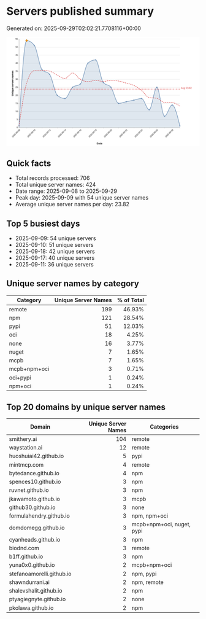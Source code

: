 # Servers published summary

Generated on: 2025-09-29T02:02:21.7708116+00:00

![Unique servers per day](servers-per-day.svg)

## Quick facts
- Total records processed: 706
- Total unique server names: 424
- Date range: 2025-09-08 to 2025-09-29
- Peak day: 2025-09-09 with 54 unique server names
- Average unique server names per day: 23.82

## Top 5 busiest days
- 2025-09-09: 54 unique servers
- 2025-09-10: 51 unique servers
- 2025-09-18: 42 unique servers
- 2025-09-17: 40 unique servers
- 2025-09-11: 36 unique servers

## Unique server names by category

| Category | Unique Server Names | % of Total |
|----------|---------------------:|-----------:|
| remote | 199 | 46.93% |
| npm | 121 | 28.54% |
| pypi | 51 | 12.03% |
| oci | 18 | 4.25% |
| none | 16 | 3.77% |
| nuget | 7 | 1.65% |
| mcpb | 7 | 1.65% |
| mcpb+npm+oci | 3 | 0.71% |
| oci+pypi | 1 | 0.24% |
| npm+oci | 1 | 0.24% |

## Top 20 domains by unique server names

| Domain | Unique Server Names | Categories |
|--------|---------------------:|------------|
| smithery.ai | 104 | remote |
| waystation.ai | 12 | remote |
| huoshuiai42.github.io | 5 | pypi |
| mintmcp.com | 4 | remote |
| bytedance.github.io | 4 | npm |
| spences10.github.io | 3 | npm |
| ruvnet.github.io | 3 | npm |
| jkawamoto.github.io | 3 | mcpb |
| github30.github.io | 3 | none |
| formulahendry.github.io | 3 | npm, npm+oci |
| domdomegg.github.io | 3 | mcpb+npm+oci, nuget, pypi |
| cyanheads.github.io | 3 | npm |
| biodnd.com | 3 | remote |
| b1ff.github.io | 3 | npm |
| yuna0x0.github.io | 2 | mcpb+npm+oci |
| stefanoamorelli.github.io | 2 | npm, pypi |
| shawndurrani.ai | 2 | npm, remote |
| shalevshalit.github.io | 2 | npm |
| ptyagiegnyte.github.io | 2 | none |
| pkolawa.github.io | 2 | npm |
